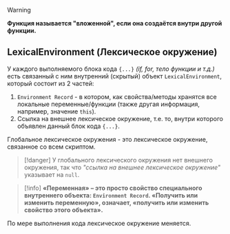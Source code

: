>[!warning]
>**Функция называется **"вложенной"**, если она создаётся внутри другой функции.**
## LexicalEnvironment (Лексическое окружение)

У каждого выполняемого блока кода `{...}` _(if, for, тело функции и т.д.)_ есть связанный с ним внутренний (скрытый) объект `LexicalEnvironment`, который состоит из 2 частей:
1. `Environment Record` - в котором, как свойства/методы хранятся все локальные переменные/функции (также другая информация, например, значение `this`).
2. Ссылка на внешнее лексическое окружение, т.е. то, внутри которого объявлен данный блок кода `{...}`.

Глобальное лексическое окружения - это лексическое окружение, связанное со всем скриптом.

>[!danger]
>У глобального лексического окружения нет внешнего окружения, так что _"ссылка на внешнее лексическое окружение"_ указывает на `null`.

>[!info]
>**«Переменная» – это просто свойство специального внутреннего объекта: `Environment Record`. «Получить или изменить переменную», означает, «получить или изменить свойство этого объекта».**

По мере выполнения кода лексическое окружение меняется.